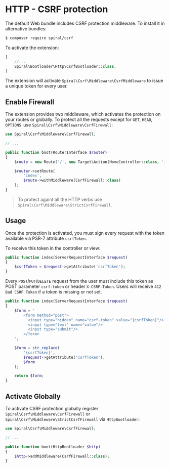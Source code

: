 # HTTP - CSRF protection
The default Web bundle includes CSRF protection middleware. To install it in alternative bundles:

```bash
$ composer require spiral/csrf
```

To activate the extension:

```php
[
    //...
    Spiral\Bootloader\Http\CsrfBootloader::class,
]
```

The extension will activate `Spiral\Csrf\Middleware\CsrfMiddleware` to issue a unique token for every user.

## Enable Firewall
The extension provides two middleware, which activates the protection on your routes or globally. To protect all the requests
except for `GET`, `HEAD`, `OPTIONS `use `Spiral\Csrf\Middleware\CsrfFirewall`:

```php
use Spiral\Csrf\Middleware\CsrfFirewall;

// ...

public function boot(RouterInterface $router)
{
    $route = new Route('/', new Target\Action(HomeController::class, 'index'));

    $router->setRoute(
        'index',
        $route->withMiddleware(CsrfFirewall::class)
    );
}
```

> To protect againt all the HTTP verbs use `Spiral\Csrf\Middleware\StrictCsrfFirewall`. 

## Usage
Once the protection is activated, you must sign every request with the token available via PSR-7 attribute `csrfToken`.

To receive this token in the controller or view:

```php
public function index(ServerRequestInterface $request)
{
    $csrfToken = $request->getAttribute('csrfToken');
}
``` 

Every `POST`/`PUT`/`DELETE` request from the user must include this token as POST parameter `csrf-token` or header `X-CSRF-Token`.
Users will receive `412 Bad CSRF Token` if a token is missing or not set.

```php
public function index(ServerRequestInterface $request)
{
    $form = '
        <form method="post">
          <input type="hidden" name="csrf-token" value="{csrfToken}"/>
          <input type="text" name="value"/>
          <input type="submit"/>
        </form>
    ';

    $form = str_replace(
        '{csrfToken}',
        $request->getAttribute('csrfToken'),
        $form
    );

    return $form;
}
```

## Activate Globally
To activate CSRF protection globally register `Spiral\Csrf\Middleware\CsrfFirewall` or `Spiral\Csrf\Middleware\StrictCsrfFirewall`
via `HttpBootloader`:

```php
use Spiral\Csrf\Middleware\CsrfFirewall;

// ...

public function boot(HttpBootloader $http)
{
    $http->addMiddleware(CsrfFirewall::class);
}
```
